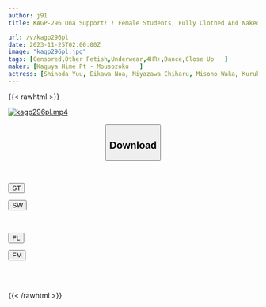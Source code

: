 ```yaml
---
author: j91
title: KAGP-296 Ona Support! ! Female Students, Fully Clothed And Naked, Provocative Dance 29 People 5 Hours

url: /v/kagp296pl
date: 2023-11-25T02:00:00Z
image: "kagp296pl.jpg"
tags: [Censored,Other Fetish,Underwear,4HR+,Dance,Close Up	 ]
maker: [Kaguya Hime Pt - Mousozoku   ]
actress: [Shinoda Yuu, Eikawa Noa, Miyazawa Chiharu, Misono Waka, Kuruki Rei, Koume Ena, Hanazawa Himari, Himesaki Hana, Narita Tsumugi, Kitano Yuna  ]
---
```



{{< rawhtml >}}

<div class="video" data-videoid="R99xP0JjlBu7JA">
    <a href="javascript:;">
        <img src="/v/kagp296pl/kagp296pl.jpg" width="WIDTH" height="HEIGHT" alt="kagp296pl.mp4" loading="lazy">
    </a>
</div>

<script type="text/javascript" src="https://j91.asia/asset/on-demand-st.js"></script>

<br>
  <link rel="stylesheet" href="https://j91.asia/asset/bs5.css">
  
  <center>
  <button class="btn btn-primary" type="button" data-bs-toggle="collapse" data-bs-target=".multi-collapse" aria-expanded="false" aria-controls="multiCollapseExample1 multiCollapseExample2"><h2>Download</h2></button></center>
</p>
<div class="row">
  <div class="col">
    <div class="collapse multi-collapse" id="multiCollapseExample1">
      <div class="card card-body">
	      	      <br>
<div class="buttons">  
<p><a href="https://streamtape.to/v/R99xP0JjlBu7JA" target="_blank"><button class="btn-hover color-3"><i class="fa fa-download"></i> ST</button></a></p>
<p><a href="https://flaswish.com/380gyi30j5qd" target="_blank"><button class="btn-hover color-2"><i class="fa fa-download"></i> SW</button></a></p></div>
    </div>
  </div>
</div>
  <div class="col">
    <div class="collapse multi-collapse" id="multiCollapseExample2">
      <div class="card card-body">
	      <br>
<div class="buttons">
<p><a href="javascript:;" target="_blank"><button class="btn-hover color-9"><i class="fa fa-download"></i> FL</button></a></p>
<p><a href="javascript:;" target="_blank"><button class="btn-hover color-8"><i class="fa fa-download"></i> FM</button></a></p></div>
<br><br>
      </div>
    </div>
  </div>
</div>

{{< /rawhtml >}}
